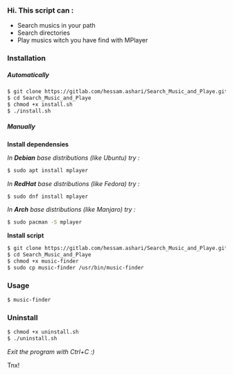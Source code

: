 ### Hi. This script can :
  - Search musics in your path
  - Search directories
  - Play musics witch you have find with MPlayer

### Installation

##### Automatically

```sh
$ git clone https://gitlab.com/hessam.ashari/Search_Music_and_Playe.git
$ cd Search_Music_and_Playe
$ chmod +x install.sh
$ ./install.sh
```
##### Manually
**Install dependensies**

*In __Debian__ base distributions (like Ubuntu) try :* 
```sh
$ sudo apt install mplayer
```
*In __RedHat__ base distributions (like Fedora) try :*
```sh
$ sudo dnf install mplayer
```
*In __Arch__ base distributions (like Manjaro) try :*
```sh
$ sudo pacman -S mplayer
```
**Install script**
```sh
$ git clone https://gitlab.com/hessam.ashari/Search_Music_and_Playe.git
$ cd Search_Music_and_Playe
$ chmod +x music-finder
$ sudo cp music-finder /usr/bin/music-finder
```
### Usage 
```sh
$ music-finder
```

### Uninstall
```sh
$ chmod +x uninstall.sh
$ ./uninstall.sh
```
*Exit the program with Ctrl+C :)*

Tnx!
